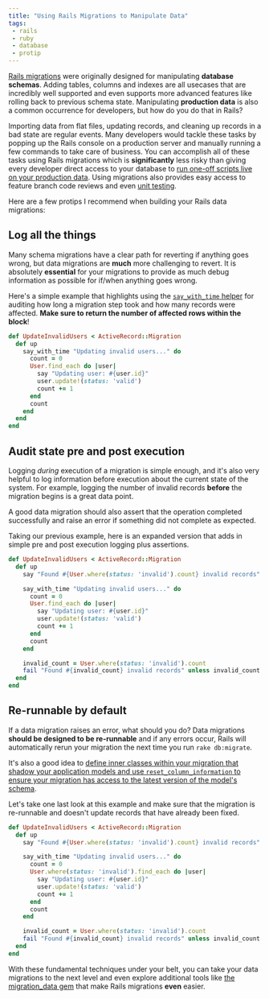 ```yaml
---
title: "Using Rails Migrations to Manipulate Data"
tags:
 - rails
 - ruby
 - database
 - protip
---
```


[Rails migrations](http://guides.rubyonrails.org/migrations.html) were originally designed for manipulating **database schemas**.  Adding tables, columns and indexes are all usecases that are incredibly well supported and even supports more advanced features like rolling back to previous schema state.  Manipulating **production data** is also a common occurrence for developers, but how do you do that in Rails?


Importing data from flat files, updating records, and cleaning up records in a bad state are regular events.  Many developers would tackle these tasks by popping up the Rails console on a production server and manually running a few commands to take care of business.  You can accomplish all of these tasks using Rails migrations which is **significantly** less risky than giving every developer direct access to your database to [run one-off scripts live on your production data](http://codingsanctum.com/wp-content/uploads/2011/11/doitlive.jpg).  Using migrations also provides easy access to feature branch code reviews and even [unit testing](http://blog.carbonfive.com/2011/01/27/start-testing-your-migrations-right-now/).

Here are a few protips I recommend when building your Rails data migrations:

## Log all the things

Many schema migrations have a clear path for reverting if anything goes wrong, but data migrations are **much** more challenging to revert.  It is absolutely **essential** for your migrations to provide as much debug information as possible for if/when anything goes wrong.

Here's a simple example that highlights using the [`say_with_time` helper](http://rails-bestpractices.com/posts/46-use-say-and-say_with_time-in-migrations-to-make-a-useful-migration-log) for auditing how long a migration step took and how many records were affected.  **Make sure to return the number of affected rows within the block**!


```ruby
def UpdateInvalidUsers < ActiveRecord::Migration
  def up
    say_with_time "Updating invalid users..." do
      count = 0
      User.find_each do |user|
        say "Updating user: #{user.id}"
        user.update!(status: 'valid')
        count += 1
      end
      count
    end
  end
end
```

## Audit state pre and post execution

Logging *during* execution of a migration is simple enough, and it's also very helpful to log information before execution about the current state of the system.  For example, logging the number of invalid records **before** the migration begins is a great data point.

A good data migration should also assert that the operation completed successfully and raise an error if something did not complete as expected.

Taking our previous example, here is an expanded version that adds in simple pre and post execution logging plus assertions.


```ruby
def UpdateInvalidUsers < ActiveRecord::Migration
  def up
    say "Found #{User.where(status: 'invalid').count} invalid records"

    say_with_time "Updating invalid users..." do
      count = 0
      User.find_each do |user|
        say "Updating user: #{user.id}"
        user.update!(status: 'valid')
        count += 1
      end
      count
    end

    invalid_count = User.where(status: 'invalid').count
    fail "Found #{invalid_count} invalid records" unless invalid_count == 0
  end
end
```

## Re-runnable by default

If a data migration raises an error, what should you do?  Data migrations **should be designed to be re-runnable** and if any errors occur, Rails will automatically rerun your migration the next time you run `rake db:migrate`.

It's also a good idea to [define inner classes within your migration that shadow your application models and use `reset_column_information` to ensure your migration has access to the latest version of the model's schema](http://guides.rubyonrails.org/migrations.html#using-models-in-your-migrations).

Let's take one last look at this example and make sure that the migration is re-runnable and doesn't update records that have already been fixed.

```ruby
def UpdateInvalidUsers < ActiveRecord::Migration
  def up
    say "Found #{User.where(status: 'invalid').count} invalid records"

    say_with_time "Updating invalid users..." do
      count = 0
      User.where(status: 'invalid').find_each do |user|
        say "Updating user: #{user.id}"
        user.update!(status: 'valid')
        count += 1
      end
      count
    end

    invalid_count = User.where(status: 'invalid').count
    fail "Found #{invalid_count} invalid records" unless invalid_count == 0
  end
end
```

With these fundamental techniques under your belt, you can take your data migrations to the next level and even explore additional tools like [the migration_data gem](http://railsguides.net/change-data-in-migrations-like-a-boss/) that make Rails migrations **even** easier.
